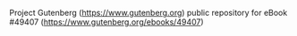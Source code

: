 Project Gutenberg (https://www.gutenberg.org) public repository for eBook #49407 (https://www.gutenberg.org/ebooks/49407)
